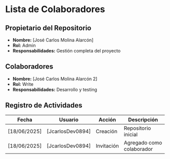 # Lista de Colaboradores
## Propietario del Repositorio
- **Nombre:** [José Carlos Molina Alarcón]
- **Rol:** Admin
- **Responsabilidades:** Gestión completa del proyecto
## Colaboradores
- **Nombre:** [José Carlos Molina Alarcón 2]
- **Rol:** Write
- **Responsabilidades:** Desarrollo y testing
## Registro de Actividades
| Fecha | Usuario | Acción | Descripción |
|-------|---------|--------|-------------|
| [18/06/2025] | [JcarlosDev0894] | Creación | Repositorio inicial |
| [18/06/2025] | [JcarlosDev0894] | Invitación | Agregado como colaborador |